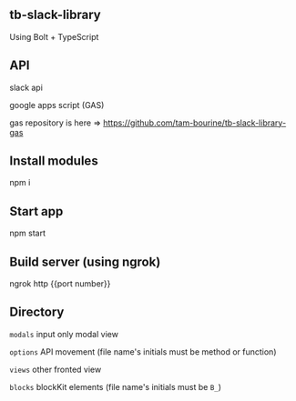 ## tb-slack-library

Using Bolt + TypeScript

## API
slack api

google apps script (GAS)

gas repository is here => https://github.com/tam-bourine/tb-slack-library-gas


## Install modules
npm i

## Start app
npm start

## Build server (using ngrok)
ngrok http {{port number}}

## Directory
`modals` input only modal view

`options` API movement (file name's initials must be method or function)

`views` other fronted view

`blocks` blockKit elements (file name's initials must be `B_`)
